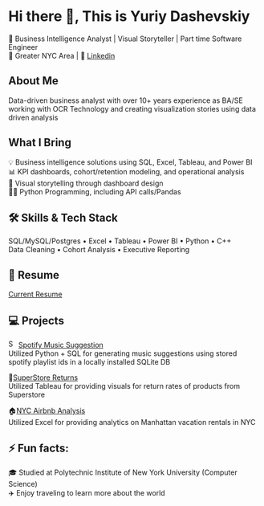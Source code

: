 # Hi there 👋, This is Yuriy Dashevskiy

<!--
**yuriy-dashevskiy/yuriy-dashevskiy** is a ✨ _special_ ✨ repository because its `README.md` (this file) appears on your GitHub profile.

Here are some ideas to get you started:

- 🔭 I’m currently working on ...
- 🌱 I’m currently learning ...
- 👯 I’m looking to collaborate on ...
- 🤔 I’m looking for help with ...
- 💬 Ask me about ...
- 📫 How to reach me: ...
- 😄 Pronouns: ...
- ⚡ Fun fact: ...
-->
🎯 Business Intelligence Analyst | Visual Storyteller | Part time Software Engineer<br/>
📍 Greater NYC Area | 🔗 [Linkedin](https://www.linkedin.com/in/yuriy-dashevskiy/)

## About Me
Data-driven business analyst with over 10+ years experience as BA/SE working with OCR Technology and creating visualization stories using data driven analysis
## What I Bring
💡 Business intelligence solutions using SQL, Excel, Tableau, and Power BI<br/>
📊 KPI dashboards, cohort/retention modeling, and operational analysis<br/>
📸 Visual storytelling through dashboard design<br/>
👨‍💻 Python Programming, including API calls/Pandas

## 🛠️ Skills & Tech Stack
SQL/MySQL/Postgres • Excel • Tableau • Power BI • Python • C++ <br/>
Data Cleaning • Cohort Analysis • Executive Reporting

## 📄 Resume
[Current Resume](https://github.com/yuriy-dashevskiy/resume)

## 💻 Projects

<a href="https://emoji.gg/emoji/SpotifyLogo"><img src="https://cdn3.emoji.gg/emojis/SpotifyLogo.png" width="16px" height="16px" alt="SpotifyLogo"></a>
[Spotify Music Suggestion](https://github.com/yuriy-dashevskiy/song_suggestion) <br/>
Utilized Python + SQL for generating music suggestions using stored spotify playlist ids in a locally installed SQLite DB

🏪[SuperStore Returns](https://github.com/yuriy-dashevskiy/superstore-returns-tableau) <br/>
Utilized Tableau for providing visuals for return rates of products from Superstore

🏠[NYC Airbnb Analysis](https://github.com/yuriy-dashevskiy/airbnb-manhattan-analytics) <br/>
Utilized Excel for providing analytics on Manhattan vacation rentals in NYC

## ⚡ Fun facts:
🎓 Studied at Polytechnic Institute of New York University (Computer Science)<br/>
✈️ Enjoy traveling to learn more about the world
